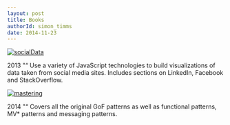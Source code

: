 ```yaml
---
layout: post
title: Books
authorId: simon_timms
date: 2014-11-23
---
```


[![socialData](https://stimms.files.wordpress.com/2012/12/socialdata.jpg)](https://stimms.files.wordpress.com/2012/12/socialdata.jpg)



2013 "“ Use a variety of JavaScript technologies to build visualizations of data taken from social media sites. Includes sections on LinkedIn, Facebook and StackOverflow.





[![mastering](https://stimms.files.wordpress.com/2012/12/mastering.jpeg)](https://stimms.files.wordpress.com/2012/12/mastering.jpeg)



2014 "“ Covers all the original GoF patterns as well as functional patterns, MV* patterns and messaging patterns.




